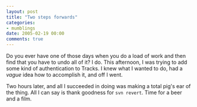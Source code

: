 ```yaml
---
layout: post
title: "Two steps forwards"
categories:
- mumblings
date: 2005-02-19 00:00
comments: true
---
```


<p>Do you ever have one of those days when you do a load of work and then find that you have to undo all of it? I do. This afternoon, I was trying to add some kind of authentication to Tracks. I knew what I wanted to do, had a <em>vague</em> idea how to accomplish it, and off I went.</p>

<p>Two hours later, and all I succeeded in doing was making a total pig's ear of the thing. All I can say is thank goodness for <code>svn revert</code>. Time for a beer and a film.</p>



